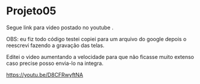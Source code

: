 # Projeto05

Segue link para video postado no youtube . 

OBS: eu fiz todo código testei copiei para um arquivo do google depois o reescrevi fazendo a gravação das telas. 

Editei o video aumentando a velocidade para que não ficasse muito extenso caso precise posso envia-lo na integra. 

https://youtu.be/D8CFRwyftNA
